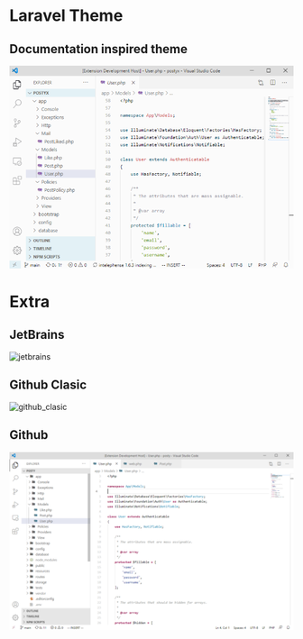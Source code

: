 # Laravel Theme
## Documentation inspired theme
![laravel](https://raw.githubusercontent.com/victorze/vscode-theme-laravel/master/images/laravel_.png)

# Extra
## JetBrains
![jetbrains](https://raw.githubusercontent.com/victorze/vscode-theme-laravel/master/images/jetbrains.png)

## Github Clasic
![github_clasic](https://raw.githubusercontent.com/victorze/vscode-theme-laravel/master/images/github_clasic.png)

## Github
![github](https://raw.githubusercontent.com/victorze/vscode-theme-laravel/master/images/github.png)
